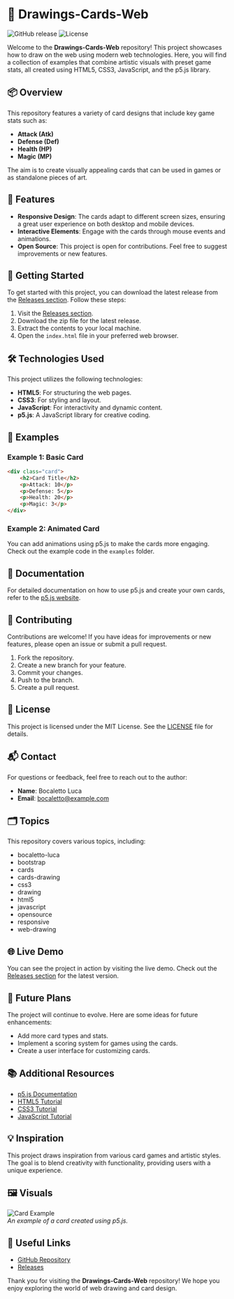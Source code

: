 # 🎨 Drawings-Cards-Web

![GitHub release](https://img.shields.io/github/release/P0DUX/Drawings-Cards-Web.svg) ![License](https://img.shields.io/badge/license-MIT-blue.svg)

Welcome to the **Drawings-Cards-Web** repository! This project showcases how to draw on the web using modern web technologies. Here, you will find a collection of examples that combine artistic visuals with preset game stats, all created using HTML5, CSS3, JavaScript, and the p5.js library.

## 📦 Overview

This repository features a variety of card designs that include key game stats such as:

- **Attack (Atk)**
- **Defense (Def)**
- **Health (HP)**
- **Magic (MP)**

The aim is to create visually appealing cards that can be used in games or as standalone pieces of art. 

## 🌟 Features

- **Responsive Design**: The cards adapt to different screen sizes, ensuring a great user experience on both desktop and mobile devices.
- **Interactive Elements**: Engage with the cards through mouse events and animations.
- **Open Source**: This project is open for contributions. Feel free to suggest improvements or new features.

## 🚀 Getting Started

To get started with this project, you can download the latest release from the [Releases section](https://github.com/P0DUX/Drawings-Cards-Web/releases). Follow these steps:

1. Visit the [Releases section](https://github.com/P0DUX/Drawings-Cards-Web/releases).
2. Download the zip file for the latest release.
3. Extract the contents to your local machine.
4. Open the `index.html` file in your preferred web browser.

## 🛠️ Technologies Used

This project utilizes the following technologies:

- **HTML5**: For structuring the web pages.
- **CSS3**: For styling and layout.
- **JavaScript**: For interactivity and dynamic content.
- **p5.js**: A JavaScript library for creative coding.

## 🎨 Examples

### Example 1: Basic Card

```html
<div class="card">
    <h2>Card Title</h2>
    <p>Attack: 10</p>
    <p>Defense: 5</p>
    <p>Health: 20</p>
    <p>Magic: 3</p>
</div>
```

### Example 2: Animated Card

You can add animations using p5.js to make the cards more engaging. Check out the example code in the `examples` folder.

## 📖 Documentation

For detailed documentation on how to use p5.js and create your own cards, refer to the [p5.js website](https://p5js.org/). 

## 🤝 Contributing

Contributions are welcome! If you have ideas for improvements or new features, please open an issue or submit a pull request. 

1. Fork the repository.
2. Create a new branch for your feature.
3. Commit your changes.
4. Push to the branch.
5. Create a pull request.

## 📝 License

This project is licensed under the MIT License. See the [LICENSE](LICENSE) file for details.

## 📬 Contact

For questions or feedback, feel free to reach out to the author:

- **Name**: Bocaletto Luca
- **Email**: bocaletto@example.com

## 🗂️ Topics

This repository covers various topics, including:

- bocaletto-luca
- bootstrap
- cards
- cards-drawing
- css3
- drawing
- html5
- javascript
- opensource
- responsive
- web-drawing

## 🌐 Live Demo

You can see the project in action by visiting the live demo. Check out the [Releases section](https://github.com/P0DUX/Drawings-Cards-Web/releases) for the latest version.

## 📅 Future Plans

The project will continue to evolve. Here are some ideas for future enhancements:

- Add more card types and stats.
- Implement a scoring system for games using the cards.
- Create a user interface for customizing cards.

## 📚 Additional Resources

- [p5.js Documentation](https://p5js.org/reference/)
- [HTML5 Tutorial](https://www.w3schools.com/html/)
- [CSS3 Tutorial](https://www.w3schools.com/css/)
- [JavaScript Tutorial](https://www.w3schools.com/js/)

## 💡 Inspiration

This project draws inspiration from various card games and artistic styles. The goal is to blend creativity with functionality, providing users with a unique experience.

## 🖼️ Visuals

![Card Example](https://example.com/card-image.png)  
*An example of a card created using p5.js.*

## 🔗 Useful Links

- [GitHub Repository](https://github.com/P0DUX/Drawings-Cards-Web)
- [Releases](https://github.com/P0DUX/Drawings-Cards-Web/releases)

Thank you for visiting the **Drawings-Cards-Web** repository! We hope you enjoy exploring the world of web drawing and card design.